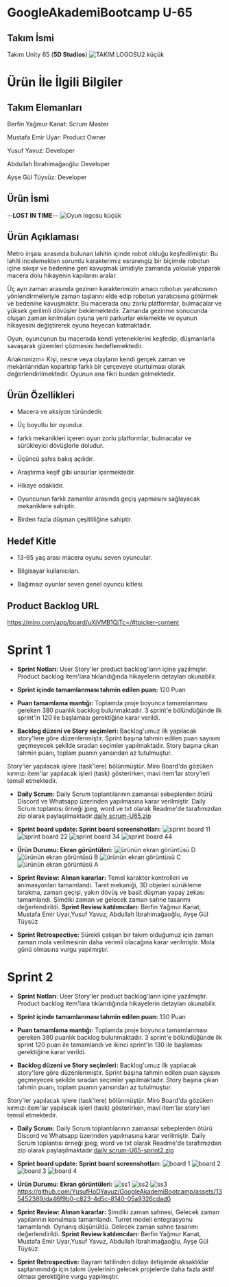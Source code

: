 # GoogleAkademiBootcamp U-65
## Takım İsmi
Takım Unity 65 (**5D Studios**)
![TAKIM LOGOSU2 küçük](https://github.com/YusufHoDYavuz/GoogleAkademiBootcamp/assets/135452389/872f5267-b510-4dc5-87cd-f1d0c4f4c7a2)
# Ürün İle İlgili Bilgiler

## Takım Elemanları
Berfin Yağmur Kanat: Scrum Master 

Mustafa Emir Uyar: Product Owner

Yusuf Yavuz: Developer

Abdullah İbrahimağaoğlu: Developer

Ayşe Gül Tüysüz: Developer

## Ürün İsmi
--**LOST IN TIME**--
![Oyun logosu küçük](https://github.com/YusufHoDYavuz/GoogleAkademiBootcamp/assets/135452389/3ae570bb-bc25-4abe-b2e1-72791d2aefd5)
## Ürün Açıklaması

Metro inşası sırasında bulunan lahitin içinde robot olduğu keşfedilmiştir. Bu lahiti incelemekten sorumlu karakterimiz esrarengiz bir biçimde robotun içine sıkışır ve bedenine geri kavuşmak ümidiyle zamanda yolculuk yaparak macera dolu hikayenin kapılarını aralar.

Üç ayrı zaman arasında gezinen karakterimizin amacı robotun yaratıcısının yönlendirmeleriyle zaman taşlarını elde edip robotun yaratıcısına götürmek ve bedenine kavuşmaktır. Bu macerada onu zorlu platformlar, bulmacalar ve yüksek gerilimli dövüşler beklemektedir. Zamanda gezinme sonucunda oluşan zaman kırılmaları oyuna yeni parkurlar eklemekte ve oyunun hikayesini değiştirerek oyuna heyecan katmaktadır.

Oyun, oyuncunun bu macerada kendi yeteneklerini keşfedip, düşmanlarla savaşarak gizemleri çözmesini hedeflemektedir.

Anakronizm= Kişi, nesne veya olayların kendi gerçek zaman ve mekânlarından kopartılıp farklı bir çerçeveye oturtulması olarak değerlendirilmektedir. Oyunun ana fikri burdan gelmektedir.

## Ürün Özellikleri
- Macera ve aksiyon türündedir.

- Üç boyutlu bir oyundur.

- farklı mekanikleri içeren oyun zorlu platformlar, bulmacalar ve sürükleyici dövüşlerle doludur. 

- Üçüncü şahıs bakış açılıdır.

- Araştırma keşif gibi unsurlar içermektedir. 

- Hikaye odaklıdır.

- Oyuncunun farklı zamanlar arasında geçiş yapmasını sağlayacak mekaniklere sahiptir.

- Birden fazla düşman çeşitliliğine sahiptir.

## Hedef Kitle
- 13-65 yaş arası macera oyunu seven oyuncular.

- Bilgisayar kullanıcıları.

- Bağımsız oyunlar seven genel oyuncu kitlesi.

## Product Backlog URL
https://miro.com/app/board/uXjVMB1QjTc=/#tpicker-content


# Sprint 1
- **Sprint Notları**: User Story'ler product backlog'ların içine yazılmıştır. Product backlog item'lara tıklandığında hikayelerin detayları okunabilir.

- **Sprint içinde tamamlanması tahmin edilen puan:** 120 Puan

- **Puan tamamlama mantığı:** Toplamda proje boyunca tamamlanması gereken 380 puanlık backlog bulunmaktadır. 3 sprint'e bölündüğünde ilk sprint'in 120 ile başlaması gerektiğine karar verildi.

- **Backlog düzeni ve Story seçimleri:** Backlog'umuz ilk yapılacak story'lere göre düzenlenmiştir. Sprint başına tahmin edilen puan sayısını geçmeyecek şekilde sıradan seçimler yapılmaktadır. Story başına çıkan tahmin puanı, toplam puanın yarısından az tutulmuştur.

Story'ler yapılacak işlere (task'lere) bölünmüştür. Miro Board'da gözüken kırmızı item'lar yapılacak işleri (task) gösterirken, mavi item'lar story'leri temsil etmektedir.

- **Daily Scrum:** Daily Scrum toplantılarının zamansal sebeplerden ötürü Discord ve Whatsapp üzerinden yapılmasına karar verilmiştir. Daily Scrum toplantısı örneği jpeg, word ve txt olarak Readme'de tarafımızdan zip olarak paylaşılmaktadır.[daily scrum-U65.zip](https://github.com/YusufHoDYavuz/GoogleAkademiBootcamp/files/11782895/daily.scrum-U65.zip)

- **Sprint board update: Sprint board screenshotları:**
![sprint board 11](https://github.com/YusufHoDYavuz/GoogleAkademiBootcamp/assets/135452389/319cb303-4b86-457a-988a-a80adfb0f67d)
![sprint board 22](https://github.com/YusufHoDYavuz/GoogleAkademiBootcamp/assets/135452389/111916ce-8012-4d06-bcab-75f68642e64e)
![sprint board 34](https://github.com/YusufHoDYavuz/GoogleAkademiBootcamp/assets/135452389/641111ba-f560-474e-a799-1c16c986d158)
![sprint board 44](https://github.com/YusufHoDYavuz/GoogleAkademiBootcamp/assets/135452389/ed420b8f-0462-4306-8cf8-8bbf4c41de41)

- **Ürün Durumu: Ekran görüntüleri:**
![ürünün ekran görüntüsü D](https://github.com/YusufHoDYavuz/GoogleAkademiBootcamp/assets/135452389/9e24c42f-cdb5-48fc-8294-bb90d3e2d0a7)
![ürünün ekran görüntüsü B](https://github.com/YusufHoDYavuz/GoogleAkademiBootcamp/assets/135452389/6bd7d9b2-dfb5-400a-a577-baa4142dc936)
![ürünün ekran görüntüsü C](https://github.com/YusufHoDYavuz/GoogleAkademiBootcamp/assets/135452389/4fc44d1a-9a40-474b-8d3d-8630d01b6eb8)
![ürünün ekran görüntüsü A](https://github.com/YusufHoDYavuz/GoogleAkademiBootcamp/assets/135452389/9e3a8183-4598-437b-92fb-0c129e3abb6c)

- **Sprint Review: Alınan kararlar:** Temel karakter kontrolleri ve animasyonları tamamlandı. Taret mekaniği, 3D objeleri sürükleme bırakma, zaman geçişi, yakın dövüş ve basit düşman yapay zekası tamamlandı. Şimdiki zaman ve gelecek zaman sahne tasarımı değerlendirildi. **Sprint Review katılımcıları:** Berfin Yağmur Kanat, Mustafa Emir Uyar,Yusuf Yavuz, Abdullah İbrahimağaoğlu, Ayşe Gül Tüysüz

- **Sprint Retrospective:**  Sürekli çalışan bir takım olduğumuz için zaman zaman mola verilmesinin daha verimli olacağına karar verilmiştir. Mola günü olmasına vurgu yapılmıştır.


# Sprint 2
- **Sprint Notları**: User Story'ler product backlog'ların içine yazılmıştır. Product backlog item'lara tıklandığında hikayelerin detayları okunabilir.

- **Sprint içinde tamamlanması tahmin edilen puan:** 130 Puan

- **Puan tamamlama mantığı:** Toplamda proje boyunca tamamlanması gereken 380 puanlık backlog bulunmaktadır. 3 sprint'e bölündüğünde ilk sprint 120 puan ile tamamlandı ve ikinci sprint'in 130 ile başlaması gerektiğine karar verildi.

- **Backlog düzeni ve Story seçimleri:** Backlog'umuz ilk yapılacak story'lere göre düzenlenmiştir. Sprint başına tahmin edilen puan sayısını geçmeyecek şekilde sıradan seçimler yapılmaktadır. Story başına çıkan tahmin puanı, toplam puanın yarısından az tutulmuştur.

Story'ler yapılacak işlere (task'lere) bölünmüştür. Miro Board'da gözüken kırmızı item'lar yapılacak işleri (task) gösterirken, mavi item'lar story'leri temsil etmektedir.

- **Daily Scrum:** Daily Scrum toplantılarının zamansal sebeplerden ötürü Discord ve Whatsapp üzerinden yapılmasına karar verilmiştir. Daily Scrum toplantısı örneği jpeg, word ve txt olarak Readme'de tarafımızdan zip olarak paylaşılmaktadır.[daily scrum-U65-sprint2.zip](https://github.com/YusufHoDYavuz/GoogleAkademiBootcamp/files/11931592/daily.scrum-U65-sprint2.zip)


- **Sprint board update: Sprint board screenshotları:**
  ![board 1](https://github.com/YusufHoDYavuz/GoogleAkademiBootcamp/assets/135452389/08b95800-7028-476f-8fbe-820fa882a909)
  ![board 2](https://github.com/YusufHoDYavuz/GoogleAkademiBootcamp/assets/135452389/03277ac7-dd57-43d7-846c-be0d4bee40c2)
  ![board 3](https://github.com/YusufHoDYavuz/GoogleAkademiBootcamp/assets/135452389/1fdf6deb-6205-4c5d-819c-ceaeede1b4fa)
  ![board 4](https://github.com/YusufHoDYavuz/GoogleAkademiBootcamp/assets/135452389/7edacb47-931f-4cfb-a6f2-f611db858469)
  
- **Ürün Durumu: Ekran görüntüleri:**
  ![ss1](https://github.com/YusufHoDYavuz/GoogleAkademiBootcamp/assets/135452389/c73623f9-26ae-4cb2-9ba1-fe39624a8352)
![ss2](https://github.com/YusufHoDYavuz/GoogleAkademiBootcamp/assets/135452389/442394ed-13a6-42cb-a723-52f30f979fb2)
![ss3](https://github.com/YusufHoDYavuz/GoogleAkademiBootcamp/assets/135452389/70086a60-d36a-4d33-9080-5f856fb123fd)
https://github.com/YusufHoDYavuz/GoogleAkademiBootcamp/assets/135452389/da46f9b0-c823-4d5c-8140-05a9326cdad0

- **Sprint Review: Alınan kararlar:** Şimdiki zaman sahnesi, Gelecek zaman yapılarının konulması tamamlandı. Turret modeli entegrasyonu tamamlandı. Oynanış düşünüldü. Gelecek zaman sahne tasarımı değerlendirildi. **Sprint Review katılımcıları:** Berfin Yağmur Kanat, Mustafa Emir Uyar,Yusuf Yavuz, Abdullah İbrahimağaoğlu, Ayşe Gül Tüysüz

- **Sprint Retrospective:**  Bayram tatilinden dolayı iletişimde aksaklıklar saptanmındığı için takım üyelerinin gelecek projelerde daha fazla aktif olması gerektiğine vurgu yapılmıştır.
